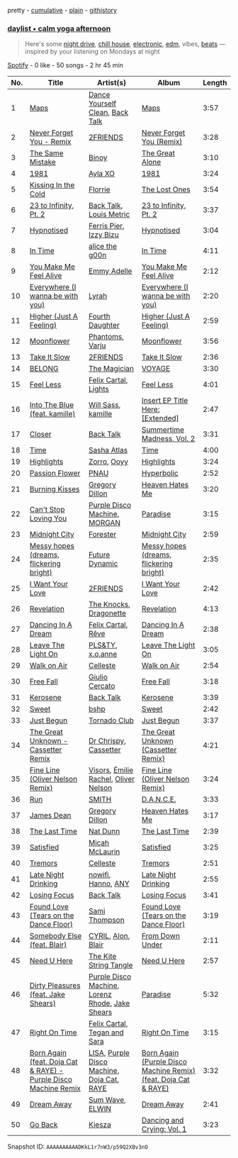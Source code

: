 pretty - [cumulative](/playlists/cumulative/37i9dQZF1EP6YuccBxUcC1.md) - [plain](/playlists/plain/37i9dQZF1EP6YuccBxUcC1) - [githistory](https://github.githistory.xyz/mdn522/spotify-playlist-archive/blob/main/playlists/plain/37i9dQZF1EP6YuccBxUcC1)

### [daylist • calm yoga afternoon](https://open.spotify.com/playlist/37i9dQZF1EP6YuccBxUcC1)

> Here's some <a href="spotify:playlist:37i9dQZF1EIfQmpTqn7zOZ">night drive</a>, <a href="spotify:playlist:37i9dQZF1EIdtA1IkngoSY">chill house</a>, <a href="spotify:playlist:37i9dQZF1EQp9BVPsNVof1">electronic</a>, <a href="spotify:playlist:37i9dQZF1EIed8lWkU8WSm">edm</a>, vibes, <a href="spotify:playlist:37i9dQZF1EIhgWBKbvXsvy">beats</a> — inspired by your listening on Mondays at night

[Spotify](https://open.spotify.com/user/spotify) - 0 like - 50 songs - 2 hr 45 min

| No. | Title | Artist(s) | Album | Length |
|---|---|---|---|---|
| 1 | [Maps](https://open.spotify.com/track/66OcN4nxHShR8RuM74opxF) | [Dance Yourself Clean](https://open.spotify.com/artist/6Cj1snEd81rwhRQgFormQc), [Back Talk](https://open.spotify.com/artist/7rTfJoe4FkV7lkbS83vNdF) | [Maps](https://open.spotify.com/album/365WCJMNZYIdREzVIYCSPd) | 3:57 |
| 2 | [Never Forget You \- Remix](https://open.spotify.com/track/5NbRb1MQ2fVAyGWwPFOEme) | [2FRIENDS](https://open.spotify.com/artist/0RJZPLRwZxN9yEuqrc5JFN) | [Never Forget You \(Remix\)](https://open.spotify.com/album/2SXWEXbxUcZ34NB9MumKiA) | 3:28 |
| 3 | [The Same Mistake](https://open.spotify.com/track/1HvycraMdgxj3DbieMFe7T) | [Binoy](https://open.spotify.com/artist/4Ex31uB8b0dXDzSgyrVCgr) | [The Great Alone](https://open.spotify.com/album/3EZunt9sQQCVpYgpURgqkL) | 3:10 |
| 4 | [1981](https://open.spotify.com/track/0eBT8190UYEFyi5mpcYAjD) | [Ayla XO](https://open.spotify.com/artist/281khodtoE3otopIH6zXRd) | [1981](https://open.spotify.com/album/6O4BOFvvskyp1Boqcs9KdN) | 3:24 |
| 5 | [Kissing In the Cold](https://open.spotify.com/track/61CTVokB7PPa8cZ1aqDwhl) | [Florrie](https://open.spotify.com/artist/2fkmfYw1KeOiDLA6MHDwU8) | [The Lost Ones](https://open.spotify.com/album/67vln5FBToyFmc5IML4aSm) | 3:54 |
| 6 | [23 to Infinity, Pt\. 2](https://open.spotify.com/track/3HSB0X2LGMfmhMtBly8KOE) | [Back Talk](https://open.spotify.com/artist/7rTfJoe4FkV7lkbS83vNdF), [Louis Metric](https://open.spotify.com/artist/6OEFZ8w0FwbYxb9BEOqtLS) | [23 to Infinity, Pt\. 2](https://open.spotify.com/album/5AaG1wxgbZBqvbW5IDrENt) | 3:37 |
| 7 | [Hypnotised](https://open.spotify.com/track/5insbzHo44Rs9VuyocjmKw) | [Ferris Pier](https://open.spotify.com/artist/3PrjxwAe7Zn1cKf76CRRWt), [Izzy Bizu](https://open.spotify.com/artist/6b5YOgXIliAozdo49vUCJQ) | [Hypnotised](https://open.spotify.com/album/5Dt2lpmVa8MtLPdLn2NbAU) | 3:04 |
| 8 | [In Time](https://open.spotify.com/track/0dexUQLbAW41nHn7YS9SPX) | [alice the g00n](https://open.spotify.com/artist/2QtRH9EkOZyCOf1PReXFjz) | [In Time](https://open.spotify.com/album/5ybpxoV7d9SMTKD6tWEPjM) | 4:11 |
| 9 | [You Make Me Feel Alive](https://open.spotify.com/track/3ews2EjhcBpc6T66IfEaKZ) | [Emmy Adelle](https://open.spotify.com/artist/6wYMMrkpIsZle8uBBR8pVv) | [You Make Me Feel Alive](https://open.spotify.com/album/09Aww5IY2b1AQ42A5IJsbH) | 2:12 |
| 10 | [Everywhere \(I wanna be with you\)](https://open.spotify.com/track/2lh1prYnrU9tL843C6rzSq) | [Lyrah](https://open.spotify.com/artist/5JyKQ4MQ2HkU1n1BYiKMWW) | [Everywhere \(I wanna be with you\)](https://open.spotify.com/album/79PJhpCEtArNZ9paa2jOjw) | 2:20 |
| 11 | [Higher \(Just A Feeling\)](https://open.spotify.com/track/6iTmmUBoJkDndxMuPvFPPJ) | [Fourth Daughter](https://open.spotify.com/artist/39tnRWNqVYGhzm1SipX6cA) | [Higher \(Just A Feeling\)](https://open.spotify.com/album/09MaSoqQAVoEdX9G0rniCT) | 2:59 |
| 12 | [Moonflower](https://open.spotify.com/track/2QKuJHXxGIsVlP5cm7AG7q) | [Phantoms](https://open.spotify.com/artist/1bJJlRHoc1UVeqzxcrPLIw), [Varju](https://open.spotify.com/artist/5uCNbWBRebH8Si8AzJ5gIT) | [Moonflower](https://open.spotify.com/album/2OMchuGnH8kJAw4rNtDV2L) | 3:56 |
| 13 | [Take It Slow](https://open.spotify.com/track/2hsllFof8naHaDvSUVj8gV) | [2FRIENDS](https://open.spotify.com/artist/0RJZPLRwZxN9yEuqrc5JFN) | [Take It Slow](https://open.spotify.com/album/0UPRHgjJWnWwlbTqF4e5DY) | 2:36 |
| 14 | [BELONG](https://open.spotify.com/track/0rjxooqPnJLJ1izIpPd7s9) | [The Magician](https://open.spotify.com/artist/4WUGQykLBGFfsl0Qjl6TDM) | [VOYAGE](https://open.spotify.com/album/1vxNZBtADNXGZ0RaviA4Ei) | 3:30 |
| 15 | [Feel Less](https://open.spotify.com/track/0uEOOlUaUT2bC2a3anIVjG) | [Felix Cartal](https://open.spotify.com/artist/6roDXEmZ6AARdOUv6x5U2v), [Lights](https://open.spotify.com/artist/5pdyjBIaY5o1yOyexGIUc6) | [Feel Less](https://open.spotify.com/album/14AAzYmdbb8x9s3i4H3dL6) | 4:01 |
| 16 | [Into The Blue \(feat\. kamille\)](https://open.spotify.com/track/4pnTH9OQcR4hjK28TmuKM0) | [Will Sass](https://open.spotify.com/artist/1yCIbpGEKpVs3fZbGItAXc), [kamille](https://open.spotify.com/artist/0XSz7OqyhKBKRq4ZU8WpAo) | [Insert EP Title Here: \[Extended\]](https://open.spotify.com/album/4FcBkIkokTisfXW6SxkO0X) | 2:47 |
| 17 | [Closer](https://open.spotify.com/track/14FBitMahf2tCem656GLGX) | [Back Talk](https://open.spotify.com/artist/7rTfJoe4FkV7lkbS83vNdF) | [Summertime Madness, Vol\. 2](https://open.spotify.com/album/3iPYtylzY93IlL5JrARnUO) | 3:31 |
| 18 | [Time](https://open.spotify.com/track/1SdL3bkmPoaGELvRF5jxoo) | [Sasha Atlas](https://open.spotify.com/artist/4sMY16hK4pG5GimAezX6jq) | [Time](https://open.spotify.com/album/54h3x3PcV40B2XB2nFFm3Z) | 4:00 |
| 19 | [Highlights](https://open.spotify.com/track/65WLQk6JqvgM2gs5Nh2D8i) | [Zorro](https://open.spotify.com/artist/1RrZDKz5tA9AWiVzXGWEBY), [Ooyy](https://open.spotify.com/artist/0xe3AMjZeR6z3g4O6Vppjq) | [Highlights](https://open.spotify.com/album/5dXM1oVWJwBptWBLTiWXPT) | 3:24 |
| 20 | [Passion Flower](https://open.spotify.com/track/6b6Yhky2frBn5W3hVtHxSL) | [PNAU](https://open.spotify.com/artist/6n28c9qs9hNGriNa72b26u) | [Hyperbolic](https://open.spotify.com/album/4BAVhpH8KMzD5cqlGmS3Db) | 2:52 |
| 21 | [Burning Kisses](https://open.spotify.com/track/7c6bsKynjlNVGdYKmN14IM) | [Gregory Dillon](https://open.spotify.com/artist/2Tn88QCFtNhPRnqzwYtrP1) | [Heaven Hates Me](https://open.spotify.com/album/3uATmakAT4EJn3dev5eE1U) | 3:20 |
| 22 | [Can't Stop Loving You](https://open.spotify.com/track/74PcGNoZgATBOecU6A9Cqo) | [Purple Disco Machine](https://open.spotify.com/artist/2WBJQGf1bT1kxuoqziH5g4), [MORGAN](https://open.spotify.com/artist/7ltW5jYRnGOE4O1vcgW2DI) | [Paradise](https://open.spotify.com/album/1jWcipGHDLJ94RMB2XUhgK) | 3:15 |
| 23 | [Midnight City](https://open.spotify.com/track/3HJd6Q30wXWzFj7V3OTwmN) | [Forester](https://open.spotify.com/artist/3d13oWvwmjcodRr3NzdArc) | [Midnight City](https://open.spotify.com/album/3ptdXZfNqNX2IEx4YZd3kz) | 2:59 |
| 24 | [Messy hopes \(dreams, flickering bright\)](https://open.spotify.com/track/38Hg3bFzA2ffS7cFMP3o4n) | [Future Dynamic](https://open.spotify.com/artist/2EVnM4otCV26LJk9cj9gvC) | [Messy hopes \(dreams, flickering bright\)](https://open.spotify.com/album/05U7ecpsF5FK8bnrKv5LEy) | 2:35 |
| 25 | [I Want Your Love](https://open.spotify.com/track/6tS66rNQaQaOpjpEtV3Qed) | [2FRIENDS](https://open.spotify.com/artist/0RJZPLRwZxN9yEuqrc5JFN) | [I Want Your Love](https://open.spotify.com/album/1f0tA1EUTEEen4YUX3vJi4) | 2:42 |
| 26 | [Revelation](https://open.spotify.com/track/6TCOOuqsger70LEZUXGrFG) | [The Knocks](https://open.spotify.com/artist/2x7EATekOPhFGRx3syMGEC), [Dragonette](https://open.spotify.com/artist/4GLJPBj5Cdr9AgLKvLWM4n) | [Revelation](https://open.spotify.com/album/3My0taql4cY6yHpY1bZILJ) | 4:13 |
| 27 | [Dancing In A Dream](https://open.spotify.com/track/0cuT0PRfkUNgSefAiy19FG) | [Felix Cartal](https://open.spotify.com/artist/6roDXEmZ6AARdOUv6x5U2v), [Rêve](https://open.spotify.com/artist/06vEAqcicwoSBw85e8biJx) | [Dancing In A Dream](https://open.spotify.com/album/0sj1PJTkUkIA3V2a98whYB) | 2:38 |
| 28 | [Leave The Light On](https://open.spotify.com/track/1xlypxpI8KiPQxahsIWqWV) | [PLS&TY](https://open.spotify.com/artist/14byx2nRysWNtgauCXscKT), [x.o.anne](https://open.spotify.com/artist/546wUAx4h02JrN0KPXsIGq) | [Leave The Light On](https://open.spotify.com/album/0mIcGstMbvfvT5qgvRfEjt) | 3:05 |
| 29 | [Walk on Air](https://open.spotify.com/track/2xWgHG96hft3MrTZNzcWTf) | [Celleste](https://open.spotify.com/artist/3tM3LCbkwu6JuDgLyPzMiE) | [Walk on Air](https://open.spotify.com/album/2LGPXiguu3pN6RttpTAKeZ) | 2:54 |
| 30 | [Free Fall](https://open.spotify.com/track/580vda3yZZFdvsmsVd1x3T) | [Giulio Cercato](https://open.spotify.com/artist/4OG7H62vBbYXcQeHCUPsYm) | [Free Fall](https://open.spotify.com/album/54BCzoIdKjFr8MZXuyUzNE) | 3:18 |
| 31 | [Kerosene](https://open.spotify.com/track/7J93SxPfYnnV8OFlibqn9l) | [Back Talk](https://open.spotify.com/artist/7rTfJoe4FkV7lkbS83vNdF) | [Kerosene](https://open.spotify.com/album/7LrxaF7J0hccPDtKl0FMhW) | 3:39 |
| 32 | [Sweet](https://open.spotify.com/track/3Drahwwo6t93GENXoeXZNl) | [bshp](https://open.spotify.com/artist/2RV0VshxVfkduUIHn0PLzJ) | [Sweet](https://open.spotify.com/album/4oML7p2MFYhFE9lrtZhx2G) | 2:42 |
| 33 | [Just Begun](https://open.spotify.com/track/6hb842ueBBNX0Pw6cwZsgc) | [Tornado Club](https://open.spotify.com/artist/5nLy3XRESMbvo6XguDGES3) | [Just Begun](https://open.spotify.com/album/3eXq6k5WwJcsjtOqmlgogT) | 3:37 |
| 34 | [The Great Unknown \- Cassetter Remix](https://open.spotify.com/track/261pyHS9eECMSbnXYd3AdD) | [Dr Chrispy](https://open.spotify.com/artist/0LNNjXc8PMvMql8WcfPWpy), [Cassetter](https://open.spotify.com/artist/6rzOP8pWzUuXlniCGCtrcE) | [The Great Unknown \(Cassetter Remix\)](https://open.spotify.com/album/7i3MZF3FZQMslZX0HWnXjW) | 4:21 |
| 35 | [Fine Line \(Oliver Nelson Remix\)](https://open.spotify.com/track/7Be7n2mZFKFwBo0VoFK0Cp) | [Visors](https://open.spotify.com/artist/5fLeURoq7hUfA1YRLDKnp5), [Émilie Rachel](https://open.spotify.com/artist/5vgh47byX55s6GPztw1V3Q), [Oliver Nelson](https://open.spotify.com/artist/4QAp87iZerUP9PKxtLhmW1) | [Fine Line \(Oliver Nelson Remix\)](https://open.spotify.com/album/66FcRLlXihcSsjZBcA6dlF) | 3:24 |
| 36 | [Run](https://open.spotify.com/track/2TseGeigW2clRTftEYsacR) | [SMITH](https://open.spotify.com/artist/4XOIQF9cT5At4H0qcjhVL7) | [D.A.N.C.E.](https://open.spotify.com/album/28xZzgfXxvgiY7ZZFBB7JN) | 3:33 |
| 37 | [James Dean](https://open.spotify.com/track/5FDoJEgxjIG4i7Ha9fw5Cr) | [Gregory Dillon](https://open.spotify.com/artist/2Tn88QCFtNhPRnqzwYtrP1) | [Heaven Hates Me](https://open.spotify.com/album/3uATmakAT4EJn3dev5eE1U) | 3:17 |
| 38 | [The Last Time](https://open.spotify.com/track/23z63OEx2ij2wpKqJVFVSW) | [Nat Dunn](https://open.spotify.com/artist/6uNiUxDeo17yUnA472Zhni) | [The Last Time](https://open.spotify.com/album/73eILXztHqG9yzVTkij2Bi) | 2:39 |
| 39 | [Satisfied](https://open.spotify.com/track/2YtXPONpavAWx01I0yBi7b) | [Micah McLaurin](https://open.spotify.com/artist/65myEloviHpLiDJ7sA79DD) | [Satisfied](https://open.spotify.com/album/5HiqiETarb4HNvVzFQgFg7) | 3:25 |
| 40 | [Tremors](https://open.spotify.com/track/4Z58ggf4sJnDfgfmfwGaBg) | [Celleste](https://open.spotify.com/artist/3tM3LCbkwu6JuDgLyPzMiE) | [Tremors](https://open.spotify.com/album/3KITPrwwqjZY9YcohoxsNP) | 2:51 |
| 41 | [Late Night Drinking](https://open.spotify.com/track/4Xl2xUFmj2xbszjYjEXxkx) | [nowifi](https://open.spotify.com/artist/5wxw2CQKTIOSkPFJbTYVzl), [Hanno](https://open.spotify.com/artist/4y08hdBM8X8dh1Ik7eWZFg), [ANY](https://open.spotify.com/artist/6Kj8Zi8kj1aPKyHX9w8C3L) | [Late Night Drinking](https://open.spotify.com/album/3HHfAdWrAPMM4j6GjyxHei) | 2:55 |
| 42 | [Losing Focus](https://open.spotify.com/track/7JgIbaQJR6Hcg4TlzYal1z) | [Back Talk](https://open.spotify.com/artist/7rTfJoe4FkV7lkbS83vNdF) | [Losing Focus](https://open.spotify.com/album/5ABTH9r2VSOGqLjfR4zTkI) | 3:41 |
| 43 | [Found Love \(Tears on the Dance Floor\)](https://open.spotify.com/track/2lG6jidZjwqZKtSWSoFQtp) | [Sami Thompson](https://open.spotify.com/artist/0XQpkxtqLdctPH3Z0Jn1dv) | [Found Love \(Tears on the Dance Floor\)](https://open.spotify.com/album/7JAqhhedgTt3BmG7SchMgL) | 3:19 |
| 44 | [Somebody Else \(feat\. Blair\)](https://open.spotify.com/track/6apv5HgkyxCNCi2O9ecoqk) | [CYRIL](https://open.spotify.com/artist/11kt6ggsdxvI8MhyeSMKom), [Alon](https://open.spotify.com/artist/3NOLGndGHL48IB3YFdA36r), [Blair](https://open.spotify.com/artist/1v5DH9ArPLD3vTAPA8fN8O) | [From Down Under](https://open.spotify.com/album/2nxaRG5BT18Zdjgy8xzWLd) | 2:11 |
| 45 | [Need U Here](https://open.spotify.com/track/63hJncLhWl3naN1a79jJ19) | [The Kite String Tangle](https://open.spotify.com/artist/3D6cosC5ZOLCpRxt6T3XS7) | [Need U Here](https://open.spotify.com/album/0u8pjZTdJulsUuIQhxSxEo) | 2:57 |
| 46 | [Dirty Pleasures \(feat\. Jake Shears\)](https://open.spotify.com/track/3uxsluuL27pxNO2PQz1phW) | [Purple Disco Machine](https://open.spotify.com/artist/2WBJQGf1bT1kxuoqziH5g4), [Lorenz Rhode](https://open.spotify.com/artist/44fZOPBpIQYrr8faORvMiF), [Jake Shears](https://open.spotify.com/artist/6prqlx3RqGdTYsXANXDCR1) | [Paradise](https://open.spotify.com/album/1jWcipGHDLJ94RMB2XUhgK) | 5:32 |
| 47 | [Right On Time](https://open.spotify.com/track/58hTmluDFuN2ZV4bKfgN35) | [Felix Cartal](https://open.spotify.com/artist/6roDXEmZ6AARdOUv6x5U2v), [Tegan and Sara](https://open.spotify.com/artist/5e1BZulIiYWPRm8yogwUYH) | [Right On Time](https://open.spotify.com/album/1qqC8gBEif9O7SFdxjVeIc) | 3:15 |
| 48 | [Born Again \(feat\. Doja Cat & RAYE\) \- Purple Disco Machine Remix](https://open.spotify.com/track/7yRkdZDEKjSUP45TlkGvCd) | [LISA](https://open.spotify.com/artist/5L1lO4eRHmJ7a0Q6csE5cT), [Purple Disco Machine](https://open.spotify.com/artist/2WBJQGf1bT1kxuoqziH5g4), [Doja Cat](https://open.spotify.com/artist/5cj0lLjcoR7YOSnhnX0Po5), [RAYE](https://open.spotify.com/artist/5KKpBU5eC2tJDzf0wmlRp2) | [Born Again \(Purple Disco Machine Remix\) \(feat\. Doja Cat & RAYE\)](https://open.spotify.com/album/3gQLayLf72WrSISvFr8iOt) | 3:32 |
| 49 | [Dream Away](https://open.spotify.com/track/5ZUbeKyzvlgctXAqEaL54T) | [Sum Wave](https://open.spotify.com/artist/0bfdnPaHczaQt6tYe8J4Ci), [ELWIN](https://open.spotify.com/artist/10S05PcIDD0jYe0GTS1272) | [Dream Away](https://open.spotify.com/album/7K77d67mttifQvbieMYg9E) | 2:41 |
| 50 | [Go Back](https://open.spotify.com/track/14UhWEjkl9AsiEzi5m5eVr) | [Kiesza](https://open.spotify.com/artist/4zxvC7CRGvggq9EWXOpwAo) | [Dancing and Crying: Vol\. 1](https://open.spotify.com/album/6uWuAum9VpqxPx84PgvCsY) | 3:23 |

Snapshot ID: `AAAAAAAAAADKkL1r7nW3/p59Q2XBv3nO`
